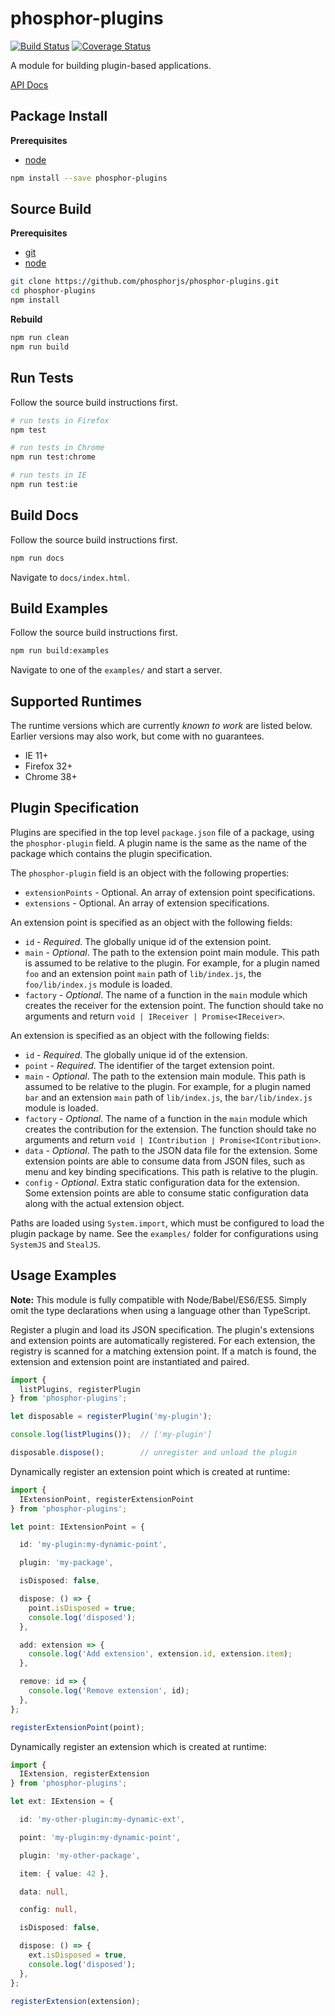 phosphor-plugins
================

[![Build Status](https://travis-ci.org/phosphorjs/phosphor-plugins.svg)](https://travis-ci.org/phosphorjs/phosphor-plugins?branch=master)
[![Coverage Status](https://coveralls.io/repos/phosphorjs/phosphor-plugins/badge.svg?branch=master&service=github)](https://coveralls.io/github/phosphorjs/phosphor-plugins?branch=master)

A module for building plugin-based applications.

[API Docs](http://phosphorjs.github.io/phosphor-plugins/api/)


Package Install
---------------

**Prerequisites**
- [node](http://nodejs.org/)

```bash
npm install --save phosphor-plugins
```


Source Build
------------

**Prerequisites**
- [git](http://git-scm.com/)
- [node](http://nodejs.org/)

```bash
git clone https://github.com/phosphorjs/phosphor-plugins.git
cd phosphor-plugins
npm install
```

**Rebuild**
```bash
npm run clean
npm run build
```


Run Tests
---------

Follow the source build instructions first.

```bash
# run tests in Firefox
npm test

# run tests in Chrome
npm run test:chrome

# run tests in IE
npm run test:ie
```


Build Docs
----------

Follow the source build instructions first.

```bash
npm run docs
```

Navigate to `docs/index.html`.


Build Examples
--------------

Follow the source build instructions first.

```bash
npm run build:examples
```

Navigate to one of the `examples/` and start a server.


Supported Runtimes
------------------

The runtime versions which are currently *known to work* are listed below.
Earlier versions may also work, but come with no guarantees.

- IE 11+
- Firefox 32+
- Chrome 38+


Plugin Specification
--------------------

Plugins are specified in the top level `package.json` file of a package,
using the `phosphor-plugin` field. A plugin name is the same as the name
of the package which contains the plugin specification.

The `phosphor-plugin` field is an object with the following properties:

- `extensionPoints` - Optional. An array of extension point specifications.
- `extensions` - Optional. An array of extension specifications.

An extension point is specified as an object with the following fields:

- `id` - *Required*. The globally unique id of the extension point.
- `main` - *Optional*. The path to the extension point main module. This
  path is assumed to be relative to the plugin. For example, for a plugin
  named `foo` and an extension point `main` path of `lib/index.js`, the
  `foo/lib/index.js` module is loaded.
- `factory` - *Optional*. The name of a function in the `main` module which
  creates the receiver for the extension point. The function should take
  no arguments and return `void | IReceiver | Promise<IReceiver>`.

An extension is specified as an object with the following fields:

- `id` - *Required*. The globally unique id of the extension.
- `point` - *Required*. The identifier of the target extension point.
- `main` - *Optional*. The path to the extension main module. This path is
  assumed to be relative to the plugin. For example, for a plugin named `bar`
  and an extension `main` path of `lib/index.js`, the `bar/lib/index.js`
  module is loaded.
- `factory` - *Optional*. The name of a function in the `main` module which
  creates the contribution for the extension. The function should take no
  arguments and return `void | IContribution | Promise<IContribution>`.
- `data` - *Optional*. The path to the JSON data file for the extension. Some
  extension points are able to consume data from JSON files, such as menu and
  key binding specifications. This path is relative to the plugin.
- `config` - *Optional*. Extra static configuration data for the extension.
  Some extension points are able to consume static configuration data along
  with the actual extension object.

Paths are loaded using `System.import`, which must be configured to load the
plugin package by name.  See the `examples/` folder for configurations using
`SystemJS` and `StealJS`.


Usage Examples
--------------

**Note:** This module is fully compatible with Node/Babel/ES6/ES5. Simply
omit the type declarations when using a language other than TypeScript.

Register a plugin and load its JSON specification. The plugin's extensions
and extension points are automatically registered. For each extension, the
registry is scanned for a matching extension point. If a match is found,
the extension and extension point are instantiated and paired.

```typescript
import {
  listPlugins, registerPlugin
} from 'phosphor-plugins';

let disposable = registerPlugin('my-plugin');

console.log(listPlugins());  // ['my-plugin']

disposable.dispose();        // unregister and unload the plugin
```

Dynamically register an extension point which is created at runtime:

```typescript
import {
  IExtensionPoint, registerExtensionPoint
} from 'phosphor-plugins';

let point: IExtensionPoint = {

  id: 'my-plugin:my-dynamic-point',

  plugin: 'my-package',

  isDisposed: false,

  dispose: () => {
    point.isDisposed = true;
    console.log('disposed');
  },

  add: extension => {
    console.log('Add extension', extension.id, extension.item);
  },

  remove: id => {
    console.log('Remove extension', id);
  },
};

registerExtensionPoint(point);
```

Dynamically register an extension which is created at runtime:

```typescript
import {
  IExtension, registerExtension
} from 'phosphor-plugins';

let ext: IExtension = {

  id: 'my-other-plugin:my-dynamic-ext',

  point: 'my-plugin:my-dynamic-point',

  plugin: 'my-other-package',

  item: { value: 42 },

  data: null,

  config: null,

  isDisposed: false,

  dispose: () => {
    ext.isDisposed = true,
    console.log('disposed');
  },
};

registerExtension(extension);
```
